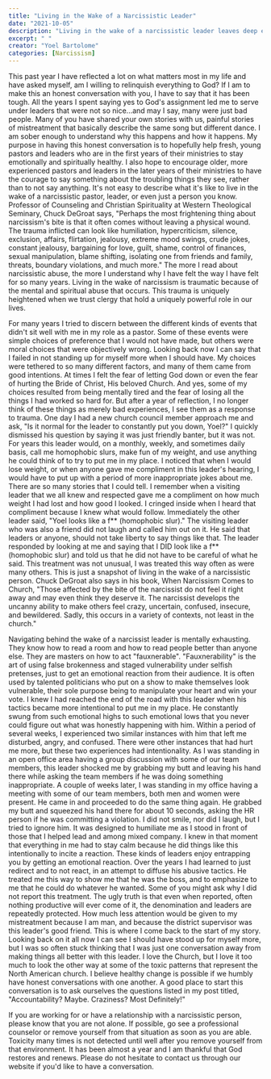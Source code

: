 ```yaml
---
title: "Living in the Wake of a Narcissistic Leader"
date: "2021-10-05"
description: "Living in the wake of a narcissistic leader leaves deep emotional and spiritual scars, often hidden beneath the surface. This article explores the trauma, manipulation, and hard-won lessons from serving under toxic church leadership."
excerpt: " "
creator: "Yoel Bartolome"
categories: [Narcissism]
---
```


This past year I have reflected a lot on what matters most in my life and have asked myself, am I willing to relinquish everything to God? If I am to make this an honest conversation with you, I have to say that it has been tough. All the years I spent saying yes to God's assignment led me to serve under leaders that were not so nice...and may I say, many were just bad people. Many of you have shared your own stories with us, painful stories of mistreatment that basically describe the same song but different dance. I am sober enough to understand why this happens and how it happens. My purpose in having this honest conversation is to hopefully help fresh, young pastors and leaders who are in the first years of their ministries to stay emotionally and spiritually healthy. I also hope to encourage older, more experienced pastors and leaders in the later years of their ministries to have the courage to say something about the troubling things they see, rather than to not say anything. It's not easy to describe what it's like to live in the wake of a narcissistic pastor, leader, or even just a person you know. Professor of Counseling and Christian Spirituality at Western Theological Seminary, Chuck DeGroat says, "Perhaps the most frightening thing about narcissism's bite is that it often comes without leaving a physical wound. The trauma inflicted can look like humiliation, hypercriticism, silence, exclusion, affairs, flirtation, jealousy, extreme mood swings, crude jokes, constant jealousy, bargaining for love, guilt, shame, control of finances, sexual manipulation, blame shifting, isolating one from friends and family, threats, boundary violations, and much more." The more I read about narcissistic abuse, the more I understand why I have felt the way I have felt for so many years. Living in the wake of narcissism is traumatic because of the mental and spiritual abuse that occurs. This trauma is uniquely heightened when we trust clergy that hold a uniquely powerful role in our lives.

For many years I tried to discern between the different kinds of events that didn't sit well with me in my role as a pastor. Some of these events were simple choices of preference that I would not have made, but others were moral choices that were objectively wrong. Looking back now I can say that I failed in not standing up for myself more when I should have. My choices were tethered to so many different factors, and many of them came from good intentions. At times I felt the fear of letting God down or even the fear of hurting the Bride of Christ, His beloved Church. And yes, some of my choices resulted from being mentally tired and the fear of losing all the things I had worked so hard for. But after a year of reflection, I no longer think of these things as merely bad experiences, I see them as a response to trauma. One day I had a new church council member approach me and ask, "Is it normal for the leader to constantly put you down, Yoel?" I quickly dismissed his question by saying it was just friendly banter, but it was not. For years this leader would, on a monthly, weekly, and sometimes daily basis, call me homophobic slurs, make fun of my weight, and use anything he could think of to try to put me in my place. I noticed that when I would lose weight, or when anyone gave me compliment in this leader's hearing, I would have to put up with a period of more inappropriate jokes about me. There are so many stories that I could tell. I remember when a visiting leader that we all knew and respected gave me a compliment on how much weight I had lost and how good I looked. I cringed inside when I heard that compliment because I knew what would follow. Immediately the other leader said, "Yoel looks like a f\*\* (homophobic slur)." The visiting leader who was also a friend did not laugh and called him out on it. He said that leaders or anyone, should not take liberty to say things like that. The leader responded by looking at me and saying that I DID look like a f\*\* (homophobic slur) and told us that he did not have to be careful of what he said. This treatment was not unusual, I was treated this way often as were many others. This is just a snapshot of living in the wake of a narcissistic person. Chuck DeGroat also says in his book, When Narcissism Comes to Church, "Those affected by the bite of the narcissist do not feel it right away and may even think they deserve it. The narcissist develops the uncanny ability to make others feel crazy, uncertain, confused, insecure, and bewildered. Sadly, this occurs in a variety of contexts, not least in the church."

Navigating behind the wake of a narcissist leader is mentally exhausting. They know how to read a room and how to read people better than anyone else. They are masters on how to act "fauxnerable". "Fauxnerability" is the art of using false brokenness and staged vulnerability under selfish pretenses, just to get an emotional reaction from their audience. It is often used by talented politicians who put on a show to make themselves look vulnerable, their sole purpose being to manipulate your heart and win your vote. I knew I had reached the end of the road with this leader when his tactics became more intentional to put me in my place. He constantly swung from such emotional highs to such emotional lows that you never could figure out what was honestly happening with him. Within a period of several weeks, I experienced two similar instances with him that left me disturbed, angry, and confused. There were other instances that had hurt me more, but these two experiences had intentionality. As I was standing in an open office area having a group discussion with some of our team members, this leader shocked me by grabbing my butt and leaving his hand there while asking the team members if he was doing something inappropriate. A couple of weeks later, I was standing in my office having a meeting with some of our team members, both men and women were present. He came in and proceeded to do the same thing again. He grabbed my butt and squeezed his hand there for about 10 seconds, asking the HR person if he was committing a violation. I did not smile, nor did I laugh, but I tried to ignore him. It was designed to humiliate me as I stood in front of those that I helped lead and among mixed company. I knew in that moment that everything in me had to stay calm because he did things like this intentionally to incite a reaction. These kinds of leaders enjoy entrapping you by getting an emotional reaction. Over the years I had learned to just redirect and to not react, in an attempt to diffuse his abusive tactics. He treated me this way to show me that he was the boss, and to emphasize to me that he could do whatever he wanted. Some of you might ask why I did not report this treatment. The ugly truth is that even when reported, often nothing productive will ever come of it, the denomination and leaders are repeatedly protected. How much less attention would be given to my mistreatment because I am man, and because the district supervisor was this leader's good friend. This is where I come back to the start of my story. Looking back on it all now I can see I should have stood up for myself more, but I was so often stuck thinking that I was just one conversation away from making things all better with this leader. I love the Church, but I love it too much to look the other way at some of the toxic patterns that represent the North American church. I believe healthy change is possible if we humbly have honest conversations with one another. A good place to start this conversation is to ask ourselves the questions listed in my post titled, "Accountability? Maybe. Craziness? Most Definitely!"

If you are working for or have a relationship with a narcissistic person, please know that you are not alone. If possible, go see a professional counselor or remove yourself from that situation as soon as you are able. Toxicity many times is not detected until well after you remove yourself from that environment. It has been almost a year and I am thankful that God restores and renews. Please do not hesitate to contact us through our website if you'd like to have a conversation.